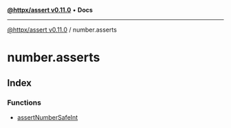 [**@httpx/assert v0.11.0**](../README.md) • **Docs**

***

[@httpx/assert v0.11.0](../README.md) / number.asserts

# number.asserts

## Index

### Functions

- [assertNumberSafeInt](functions/assertNumberSafeInt.md)
